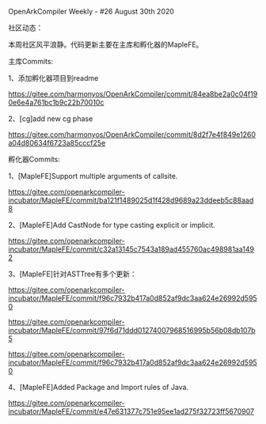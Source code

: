 OpenArkCompiler Weekly - #26 August 30th 2020

社区动态：

本周社区风平浪静。代码更新主要在主库和孵化器的MapleFE。

主库Commits:

1、添加孵化器项目到readme

https://gitee.com/harmonyos/OpenArkCompiler/commit/84ea8be2a0c04f190e6e4a761bc1b9c22b70010c

2、[cg]add new cg phase

https://gitee.com/harmonyos/OpenArkCompiler/commit/8d2f7e4f849e1260a04d80634f6723a85cccf25e

孵化器Commits:

1、[MapleFE]Support multiple arguments of callsite.

https://gitee.com/openarkcompiler-incubator/MapleFE/commit/ba121f1489025d1f428d9689a23ddeeb5c88aad8

2、[MapleFE]Add CastNode for type casting explicit or implicit.

https://gitee.com/openarkcompiler-incubator/MapleFE/commit/c32a13145c7543a189ad455760ac498981aa1492

3、[MapleFE]针对ASTTree有多个更新：

https://gitee.com/openarkcompiler-incubator/MapleFE/commit/f96c7932b417a0d852af9dc3aa624e26992d5950

https://gitee.com/openarkcompiler-incubator/MapleFE/commit/97f6d71ddd01274007968516995b56b08db107b5

https://gitee.com/openarkcompiler-incubator/MapleFE/commit/f96c7932b417a0d852af9dc3aa624e26992d5950

4、[MapleFE]Added Package and Import rules of Java.

https://gitee.com/openarkcompiler-incubator/MapleFE/commit/e47e631377c751e95ee1ad275f32723ff5670907